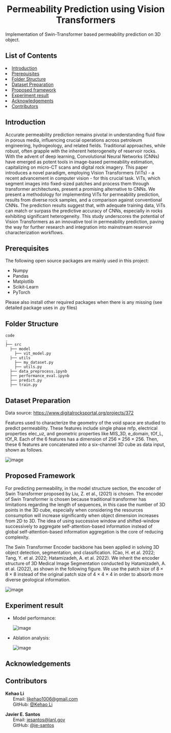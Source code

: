 <br>

# <div align="center">Permeability Prediction using Vision Transformers</div>
Implementation of Swin-Transformer based permeability prediction on 3D object.

## List of Contents
<li><a href="#introduction"> Introduction</a></li>
<li><a href="#prerequisites"> Prerequisites</a></li>
<li><a href="#folder-structure"> Folder Structure</a></li>
<li><a href="#dataset-preparation"> Dataset Preparation</a></li>
<li><a href="#proposed-framework"> Proposed framework</a></li>
<li><a href="#experiment-result"> Experiment result</a></li>
<li><a href="#acknowledgements"> Acknowledgements</a></li>
<li><a href="#contributors"> Contributors</a></li>

<h2 id="introduction"> Introduction</h2>
  
Accurate permeability prediction remains pivotal in understanding fluid flow in porous media, influencing crucial operations across petroleum engineering, hydrogeology, and related fields. Traditional approaches, while robust, often grapple with the inherent heterogeneity of reservoir rocks. With the advent of deep learning, Convolutional Neural Networks (CNNs) have emerged as potent tools in image-based permeability estimation, capitalizing on micro-CT scans and digital rock imagery. This paper introduces a novel paradigm, employing Vision Transformers (ViTs) - a recent advancement in computer vision - for this crucial task. ViTs, which segment images into fixed-sized patches and process them through transformer architectures, present a promising alternative to CNNs. We present a methodology for implementing ViTs for permeability prediction, results from diverse rock samples, and a comparison against conventional CNNs. The prediction results suggest that, with adequate training data, ViTs can      match or surpass the predictive accuracy of CNNs, especially in rocks exhibiting significant heterogeneity. This study underscores the potential of Vision Transformers as an innovative tool in permeability prediction, paving the way for further research and integration into mainstream reservoir characterization workflows.

<h2 id="prerequisites"> Prerequisites</h2>

The following open source packages are mainly used in this project:
* Numpy
* Pandas
* Matplotlib
* Scikit-Learn
* PyTorch

Please also install other required packages when there is any missing (see detailed package uses in .py files)

<h2 id="folder-structure"> Folder Structure</h2>

    code
    .
    ├── src
      ├── model
        ├── vit_model.py
      ├── utils
        ├── my_dataset.py 
        ├── utils.py   
      ├── data_preprocess.ipynb
      ├── performance_eval.ipynb
      ├── predict.py
      ├── train.py
    
<h2 id="dataset-preparation"> Dataset Preparation</h2>

Data source: https://www.digitalrocksportal.org/projects/372

Features used to characterize the geometry of the void space are studied to predict permeability. These features include single phase mfp, electrical properties elec_uz, and geometric properties like MIS_3D, e_domain, tOf_L, tOf_R.   Each of the 6 features has a dimension of 256 × 256 × 256. Then, these 6 features are concatenated into a six-channel 3D cube as data input, shown as follows.

![image](https://github.com/LeeGorden/PoreFlow/assets/72702872/57295728-3adb-4629-8ade-d1cf7f23b181)

<h2 id="proposed-framework"> Proposed Framework</h2>
  
For predicting permeability, in the model structure section, the encoder of Swin Transformer proposed by Liu, Z. et al., (2021) is chosen. The encoder of Swin Transformer is chosen because traditional transformer has limitations regarding the length of sequences, in this case the number of 3D points in the 3D cube, especially when considering the resources consumption will increase significantly when object dimension increases from 2D to 3D. The idea of using successive window and shifted-window successively to aggregate self-attention-based information instead of global self-attention-based information aggregation is the core of reducing complexity.

The Swin Transformer Encoder backbone has been applied in solving 3D object detection, segmentation, and classification. (Cao, H.  et al. 2022; Tang, Y. et al. 2022; Hatamizadeh, A. et al. 2022). We inherit the encoder structure of 3D Medical Image Segmentation conducted by Hatamizadeh, A. et al. (2022), as shown in the following figure. We use the patch size of  8 × 8 × 8 instead of the original patch size of 4 × 4 × 4 in order to absorb more diverse geological information.
  
![image](https://github.com/LeeGorden/PoreFlow/assets/72702872/fbf7d647-95b9-4064-8e92-2a404b15b84c)

<h2 id="experiment-result"> Experiment result</h2>

- Model performance:
  
  ![image](https://github.com/LeeGorden/PoreFlow/assets/72702872/05d700ce-d1c4-4f12-9f5d-275daffd8c33)

- Ablation analysis:

  ![image](https://github.com/LeeGorden/PoreFlow/assets/72702872/4275aa67-aee1-4463-8a45-48c204b4d763)

<h2 id="acknowledgements"> Acknowledgements</h2>

<h2 id="contributors"> Contributors</h2>

  <b>Kehao Li</b> <br>
  &nbsp;&nbsp;&nbsp;&nbsp;&nbsp; Email: <a>likehao1006@gmail.com</a> <br>
  &nbsp;&nbsp;&nbsp;&nbsp;&nbsp; GitHub: <a href="https://github.com/LeeGorden">@Kehao Li</a> <br>
  
  <b>Javier E. Santos</b> <br>
  &nbsp;&nbsp;&nbsp;&nbsp;&nbsp; Email: <a>jesantos@lanl.gov</a> <br>
  &nbsp;&nbsp;&nbsp;&nbsp;&nbsp; GitHub: <a href="https://github.com/je-santos">@je-santos</a> <br>

<br>
